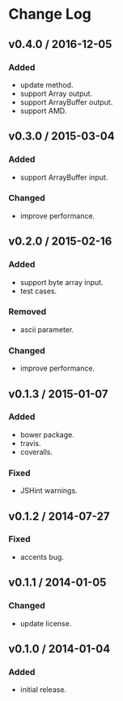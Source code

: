 # Change Log

## v0.4.0 / 2016-12-05
### Added
- update method.
- support Array output.
- support ArrayBuffer output.
- support AMD.

## v0.3.0 / 2015-03-04
### Added
- support ArrayBuffer input.
### Changed
- improve performance.

## v0.2.0 / 2015-02-16
### Added
- support byte array input.
- test cases.
### Removed
- ascii parameter.
### Changed
- improve performance.

## v0.1.3 / 2015-01-07
### Added
- bower package.
- travis.
- coveralls.
### Fixed
- JSHint warnings.

## v0.1.2 / 2014-07-27
### Fixed
- accents bug.

## v0.1.1 / 2014-01-05
### Changed
- update license.

## v0.1.0 / 2014-01-04
### Added
- initial release.
